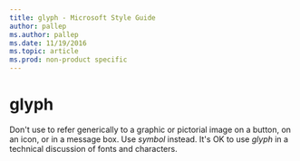 ```yaml
---
title: glyph - Microsoft Style Guide
author: pallep
ms.author: pallep
ms.date: 11/19/2016
ms.topic: article
ms.prod: non-product specific
---
```


# glyph

Don't use to refer generically to a graphic or pictorial image on a button, on an icon, or in a message box. Use *symbol* instead. It's OK to use *glyph* in a technical discussion of fonts and characters.
